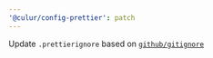```yaml
---
'@culur/config-prettier': patch
---
```


Update `.prettierignore` based on [`github/gitignore`](https://github.com/github/gitignore)
